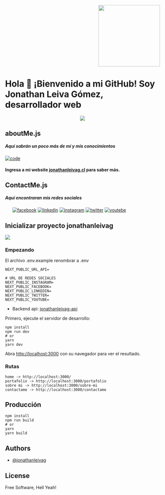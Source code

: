 <div align="end" style="display: flex; justify-content: flex-end; margin-left: auto; text-align: right;">
    <img width="200" src="https://www.jonathanleivag.cl/images/profile1.PNG" />
</div>

# Hola 👋 ¡Bienvenido a mi GitHub! Soy Jonathan Leiva Gómez, desarrollador web

<div align="center" style="display: flex;   justify-content: center; margin-left: auto; text-align: center;">
  <img src="http://github-profile-summary-cards.vercel.app/api/cards/profile-details?username=jonathanleivag&theme=dracula" />
</div>


## aboutMe.js

##### Aquí sabrán un poco más de mí y mis conocimientos

[![code](https://www.jonathanleivag.cl/code.png "code")](https://www.jonathanleivag.cl/code.png "code")
#### Ingresa a mi website [jonathanleivag.cl](https://www.jonathanleivag.cl/) para saber más.



## ContactMe.js

##### Aquí encontraran mis redes sociales

<ul>
<a href="https://www.facebook.com/Jonathanleivag"><img src="https://img.shields.io/badge/facebook-%233b5998" alt="facebook"></a>
<a href="https://www.linkedin.com/in/jonathanleivag"><img src="https://img.shields.io/badge/linkedin-%230077B5" alt="linkedin"></a>
<a href="https://www.instagram.com/jonathanleivag"><img src="https://img.shields.io/badge/instagram-%23e1306c" alt="instagram"></a>
<a href="https://twitter.com/jonathanleivag"><img src="https://img.shields.io/badge/twitter-%231da1f2" alt="twitter"></a>
<a href="https://www.youtube.com/channel/UCnY9VF84hPwL2AerTB_zaYQ"><img src="https://img.shields.io/badge/youtebe-%23ff0000" alt="youtebe"></a>
</ul>

## Inicializar proyecto jonathanleivag

<img src="https://www.jonathanleivag.cl/img.png" />

### Empezando

El archivo .env.example renombrar a .env

    NEXT_PUBLIC_URL_API=

    # URL DE REDES SOCIALES
    NEXT_PUBLIC_INSTAGRAM=
    NEXT_PUBLIC_FACEBOOK=
    NEXT_PUBLIC_LINKEDIN=
    NEXT_PUBLIC_TWITTER=
    NEXT_PUBLIC_YOUTUBE=

* Backend api: [jonathanleivag-api](https://github.com/jonathanleivag/jonathanleivag-api)

Primero, ejecute el servidor de desarrollo:

    npm install
    npm run dev
    # or
    yarn
    yarn dev

Abra [http://localhost:3000](http://localhost:3000) con su navegador para ver el resultado.

### Rutas

    home -> http://localhost:3000/
    portafolio -> http://localhost:3000/portafolio
    sobre mi -> http://localhost:3000/sobre-mi
    contactame -> http://localhost:3000/contactame

## Producción
    npm install
    npm run build
    # or
    yarn
    yarn build


## Authors

- [@jonathanleivag](https://www.github.com/jonathanleivag)

## License
 Free Software, Hell Yeah!

